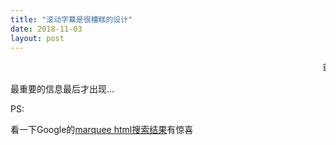 ```yaml
---
title: "滚动字幕是很糟糕的设计"
date: 2018-11-03
layout: post
---
```



<marquee>尊老爱幼是中华民族的传统美德，请给有需要的乘客让个座。都往里面挤一挤，别挡着出口。The next station is WuDaoKou. 前方到站五道口站。</marquee>

最重要的信息最后才出现...

PS:

看一下Google的[marquee html搜索结果](https://www.google.com/search?&q=marquee+html)有惊喜

